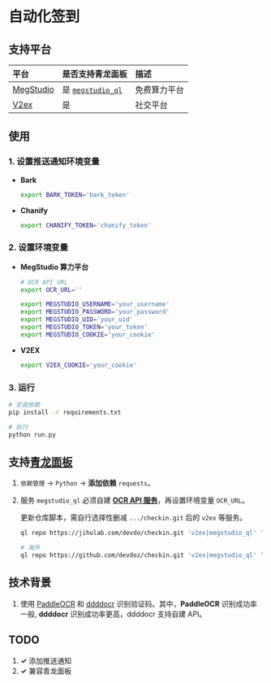 # 自动化签到

## 支持平台

| 平台                                     | 是否支持青龙面板                             | 描述         |
| :--------------------------------------- | :------------------------------------------- | :----------- |
| [MegStudio](https://studio.brainpp.com/) | 是 [`megstudio_ql`](checkin/megstudio_ql.py) | 免费算力平台 |
| [V2ex](https://www.v2ex.com/)            | 是                                           | 社交平台     |

## 使用

### 1. 设置推送通知环境变量

- **Bark**

  ```bash
  export BARK_TOKEN='bark_token'
  ```

- **Chanify**

  ```bash
  export CHANIFY_TOKEN='chanify_token'
  ```

### 2. 设置环境变量

- **MegStudio 算力平台**

  ```bash
  # OCR API URL
  export OCR_URL=''

  export MEGSTUDIO_USERNAME='your_username'
  export MEGSTUDIO_PASSWORD='your_password'
  export MEGSTUDIO_UID='your_uid'
  export MEGSTUDIO_TOKEN='your_token'
  export MEGSTUDIO_COOKIE='your_cookie'
  ```

- **V2EX**

  ```bash
  export V2EX_COOKIE='your_cookie'
  ```

### 3. 运行

```bash
# 安装依赖
pip install -r requirements.txt

# 执行
python run.py
```

## 支持[青龙面板](https://github.com/whyour/qinglong)

1.  `依赖管理` -> `Python` -> **添加依赖** `requests`。
2.  服务 `megstudio_ql` 必须自建 **[OCR API 服务](https://github.com/sml2h3/ocr_api_server)**，再设置环境变量 `OCR_URL`。

    更新仓库脚本，需自行选择性删减 `.../checkin.git` 后的 `v2ex` 等服务。

    ```bash
    ql repo https://jihulab.com/devdo/checkin.git 'v2ex|megstudio_ql' 'run' 'notify|ql' main

    # 海外
    ql repo https://github.com/devdoz/checkin.git 'v2ex|megstudio_ql' 'run' 'notify|ql' main
    ```

## 技术背景

1. 使用 [PaddleOCR](https://github.com/PaddlePaddle/PaddleOCR) 和 [ddddocr](https://github.com/sml2h3/ddddocr) 识别验证码。其中，**PaddleOCR** 识别成功率一般, **ddddocr** 识别成功率更高，ddddocr 支持自建 API。

## TODO

1. **&checkmark;** 添加推送通知
2. **&checkmark;** 兼容青龙面板

```

```
